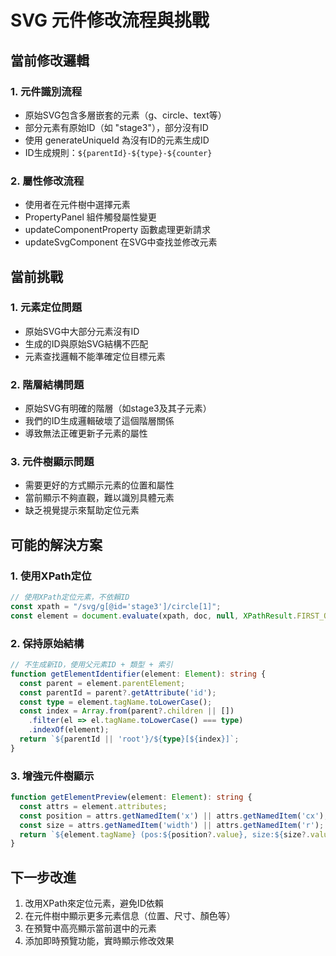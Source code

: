 # SVG 元件修改流程與挑戰

## 當前修改邏輯

### 1. 元件識別流程
- 原始SVG包含多層嵌套的元素（g、circle、text等）
- 部分元素有原始ID（如 "stage3"），部分沒有ID
- 使用 generateUniqueId 為沒有ID的元素生成ID
- ID生成規則：`${parentId}-${type}-${counter}`

### 2. 屬性修改流程
- 使用者在元件樹中選擇元素
- PropertyPanel 組件觸發屬性變更
- updateComponentProperty 函數處理更新請求
- updateSvgComponent 在SVG中查找並修改元素

## 當前挑戰

### 1. 元素定位問題
- 原始SVG中大部分元素沒有ID
- 生成的ID與原始SVG結構不匹配
- 元素查找邏輯不能準確定位目標元素

### 2. 階層結構問題
- 原始SVG有明確的階層（如stage3及其子元素）
- 我們的ID生成邏輯破壞了這個階層關係
- 導致無法正確更新子元素的屬性

### 3. 元件樹顯示問題
- 需要更好的方式顯示元素的位置和屬性
- 當前顯示不夠直觀，難以識別具體元素
- 缺乏視覺提示來幫助定位元素

## 可能的解決方案

### 1. 使用XPath定位
```typescript
// 使用XPath定位元素，不依賴ID
const xpath = "/svg/g[@id='stage3']/circle[1]";
const element = document.evaluate(xpath, doc, null, XPathResult.FIRST_ORDERED_NODE_TYPE, null).singleNodeValue;
```

### 2. 保持原始結構
```typescript
// 不生成新ID，使用父元素ID + 類型 + 索引
function getElementIdentifier(element: Element): string {
  const parent = element.parentElement;
  const parentId = parent?.getAttribute('id');
  const type = element.tagName.toLowerCase();
  const index = Array.from(parent?.children || [])
    .filter(el => el.tagName.toLowerCase() === type)
    .indexOf(element);
  return `${parentId || 'root'}/${type}[${index}]`;
}
```

### 3. 增強元件樹顯示
```typescript
function getElementPreview(element: Element): string {
  const attrs = element.attributes;
  const position = attrs.getNamedItem('x') || attrs.getNamedItem('cx');
  const size = attrs.getNamedItem('width') || attrs.getNamedItem('r');
  return `${element.tagName} (pos:${position?.value}, size:${size?.value})`;
}
```

## 下一步改進

1. 改用XPath來定位元素，避免ID依賴
2. 在元件樹中顯示更多元素信息（位置、尺寸、顏色等）
3. 在預覽中高亮顯示當前選中的元素
4. 添加即時預覽功能，實時顯示修改效果
